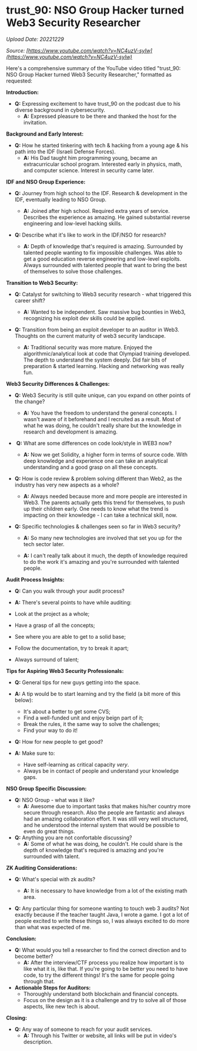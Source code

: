 # trust_90: NSO Group Hacker turned Web3 Security Researcher

*Upload Date: 20221229*

*Source: [https://www.youtube.com/watch?v=NC4uzV-syIw](https://www.youtube.com/watch?v=NC4uzV-syIw)*

Here's a comprehensive summary of the YouTube video titled "trust_90: NSO Group Hacker turned Web3 Security Researcher," formatted as requested:

**Introduction:**

*   **Q:** Expressing excitement to have trust_90 on the podcast due to his diverse background in cybersecurity.
    *   **A:** Expressed pleasure to be there and thanked the host for the invitation.

**Background and Early Interest:**

*   **Q:**  How he started tinkering with tech & hacking from a young age & his path into the IDF (Israeli Defense Forces).
    *   **A:**  His Dad taught him programming young, became an extracurricular school program. Interested early in physics, math, and computer science. Interest in security came later.

**IDF and NSO Group Experience:**

*   **Q:**  Journey from high school to the IDF. Research & development in the IDF, eventually leading to NSO Group.
    *   **A:** Joined after high school. Required extra years of service. Describes the experience as amazing. He gained substantial reverse engineering and low-level hacking skills.

*   **Q:** Describe what it's like to work in the IDF/NSO for research?
    *   **A:** Depth of knowledge that's required is amazing. Surrounded by talented people wanting to fix impossible challenges. Was able to get a good education reverse engineering and low-level exploits. Always surrounded with talented people that want to bring the best of themselves to solve those challenges.

**Transition to Web3 Security:**

*   **Q:** Catalyst for switching to Web3 security research - what triggered this career shift?
    *   **A:** Wanted to be independent. Saw massive bug bounties in Web3, recognizing his exploit dev skills could be applied.

*   **Q:** Transition from being an exploit developer to an auditor in Web3. Thoughts on the current maturity of web3 security landscape.
    *   **A:** Traditional security was more mature. Enjoyed the algorithmic/analytical look at code that Olympiad training developed. The depth to understand the system deeply. Did fair bits of preparation & started learning. Hacking and networking was really fun.

**Web3 Security Differences & Challenges:**

*   **Q:** Web3 Security is still quite unique, can you expand on other points of the change?
    *   **A:** You have the freedom to understand the general concepts. I wasn't aware of it beforehand and I recruited as a result. Most of what he was doing, he couldn't really share but the knowledge in research and development is amazing.

*     **Q:** What are some differences on code look/style in WEB3 now?
     *    **A:** Now we get Solidity, a higher form in terms of source code. With deep knowledge and experience one can take an analytical understanding and a good grasp on all these concepts.

*   **Q:** How is code review & problem solving different than Web2, as the industry has very new aspects as a whole?
    *   **A:** Always needed because more and more people are interested in Web3. The parents actually gets this trend for themselves, to push up their children early. One needs to know what the trend is impacting on their knowledge - I can take a technical skill, now.

*   **Q:** Specific technologies & challenges seen so far in Web3 security?
    *   **A:** So many new technologies are involved that set you up for the tech sector later.

    *   **A:** I can't really talk about it much, the depth of knowledge required to do the work it's amazing and you're surrounded with talented people.

**Audit Process Insights:**

*   **Q:** Can you walk through your audit process?

*   **A:** There's several points to have while auditing:
*   Look at the project as a whole;
*   Have a grasp of all the concepts;
*   See where you are able to get to a solid base;
*   Follow the documentation, try to break it apart;
*   Always surround of talent;

**Tips for Aspiring Web3 Security Professionals:**

*   **Q:** General tips for new guys getting into the space.

*   **A:** A tip would be to start learning and try the field (a bit more of this below):
    *   It's about a better to get some CVS;
    *   Find a well-funded unit and enjoy beign part of it;
    *   Break the rules, it the same way to solve the challenges;
    *   Find your way to do it!

*   **Q:** How for new people to get good?

*   **A:** Make sure to:
    *   Have self-learning as critical capacity *very*.
    *   Always be in contact of people and understand your knowledge gaps.

**NSO Group Specific Discussion:**

*   **Q:** NSO Group - what was it like?
    *   **A:** Awesome due to important tasks that makes his/her country more secure through research. Also the people are fantastic and always had an amazing collaboration effort. It was still very well structured, and he understood the internal system that would be possible to even do great things.
*   **Q:** Anything you are not confortable discussing?
    *   **A:** Some of what he was doing, he couldn't. He could share is the depth of knowledge that's required is amazing and you're surrounded with talent.

**ZK Auditing Considerations:**

*   **Q:** What's special with zk audits?
    *   **A:** It is necessary to have knowledge from a lot of the existing math area.

*   **Q:** Any particular thing for someone wanting to touch web 3 audits?
    Not exactly because if the teacher taught Java, I wrote a game. I got a lot of people excited to write these things so, I was always excited to do more than what was expected of me.

**Conclusion:**

*   **Q:** What would you tell a researcher to find the correct direction and to become better?
    *   **A:** After the interview/CTF process you realize how important is to like what it is, like that. If you're going to be better you need to have code, to try the different things! It's the same for people going through that.
*   **Actionable Steps for Auditors:**
    *   Thoroughly understand both blockchain and financial concepts.
    *   Focus on the design as it is a challenge and try to solve all of those aspects, like new tech is about.

**Closing:**
*   **Q:** Any way of someone to reach for your audit services.
    *   **A:** Through his Twitter or website, all links will be put in video's description.
